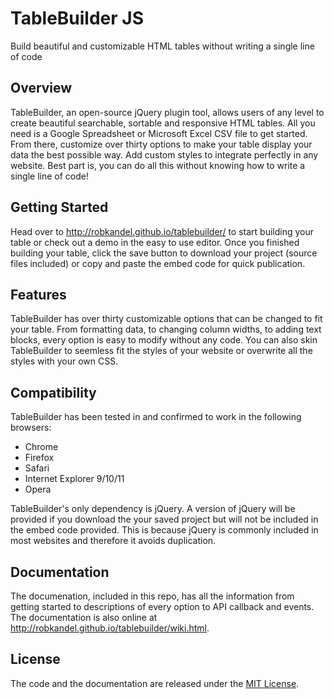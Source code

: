# TableBuilder JS
Build beautiful and customizable HTML tables without writing a single line of code

## Overview
TableBuilder, an open-source jQuery plugin tool, allows users of any level to create beautiful searchable, sortable and responsive HTML tables. All you need is a Google Spreadsheet or Microsoft Excel CSV file to get started. From there, customize over thirty options to make your table display your data the best possible way. Add custom styles to integrate perfectly in any website. Best part is, you can do all this without knowing how to write a single line of code! 

## Getting Started
Head over to <a href="http://robkandel.github.io/tablebuilder/">http://robkandel.github.io/tablebuilder/</a> to start building your table or check out a demo in the easy to use editor. Once you finished building your table, click the save button to download your project (source files included) or copy and paste the embed code for quick publication. 

## Features
TableBuilder has over thirty customizable options that can be changed to fit your table. From formatting data, to changing column widths, to adding text blocks, every option is easy to modify without any code. You can also skin TableBuilder to seemless fit the styles of your website or overwrite all the styles with your own CSS.

## Compatibility
TableBuilder has been tested in and confirmed to work in the following browsers:
<ul>
	<li>Chrome</li>
	<li>Firefox</li>
	<li>Safari</li>
	<li>Internet Explorer 9/10/11</li>
	<li>Opera</li>
</ul>
TableBuilder's only dependency is jQuery. A version of jQuery will be provided if you download the your saved project but will not be included in the embed code provided. This is because jQuery is commonly included in most websites and therefore it avoids duplication.

## Documentation
The documenation, included in this repo, has all the information from getting started to descriptions of every option to API callback and events. The documentation is also online at <a href="http://robkandel.github.io/tablebuilder/wiki.html">http://robkandel.github.io/tablebuilder/wiki.html</a>.

## License
The code and the documentation are released under the <a href="https://github.com/robkandel/tablebuilder/blob/gh-pages/LICENSE">MIT License</a>.
